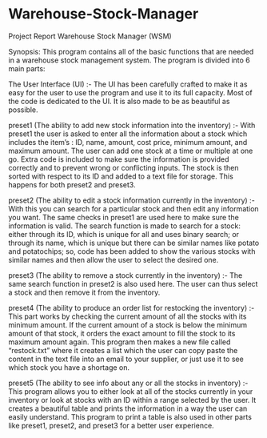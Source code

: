 # Warehouse-Stock-Manager
Project Report
Warehouse Stock Manager (WSM)

Synopsis:
	This program contains all of the basic functions that are needed in a warehouse stock management system. The program is divided into 6 main parts:
  
The User Interface (UI) :- The UI has been carefully crafted to make it as easy for the user to use the program and use it to its full capacity. Most of the code is dedicated to the UI. It is also made to be as beautiful as possible.

preset1 (The ability to add new stock information into the inventory) :- With preset1 the user is asked to enter all the information about a stock which includes the item’s : ID, name, amount, cost price, minimum amount, and maximum amount. The user can add one stock at a time or multiple at one go. Extra code is included to make sure the information is provided correctly and to prevent wrong or conflicting inputs. The stock is then sorted with respect to its ID and added to a text file for storage. This happens for both preset2 and preset3.

preset2 (The ability to edit a stock information currently in the inventory) :- With this you can search for a particular stock and then edit any information you want. The same checks in preset1 are used here to make sure the information is valid. The search function is made to search for a stock: either through its ID, which is unique for all and uses binary search; or through its name, which is unique but there can be similar names like potato and potatochips; so, code has been added to show the various stocks with similar names and then allow the user to select the desired one. 

preset3 (The ability to remove a stock currently in the inventory) :- The same search function in preset2 is also used here. The user can thus select a stock and then remove it from the inventory.

preset4 (The ability to produce an order list for restocking the inventory) :- This part works by checking the current amount of all the stocks with its minimum amount. If the current amount of a stock is below the minimum amount of that stock, it orders the exact amount to fill the stock to its maximum amount again. This program then makes a new file called “restock.txt” where it creates a list which the user can copy paste the content in the text file into an email to your supplier, or just use it to see which stock you have a shortage on.

preset5 (The ability to see info about any or all the stocks in inventory) :- This program allows you to either look at all of the stocks currently in your inventory or look at stocks with an ID within a range selected by the user. It creates a beautiful table and prints the information in a way the user can easily understand. This program to print a table is also used in other parts like preset1, preset2, and preset3 for a better user experience.
